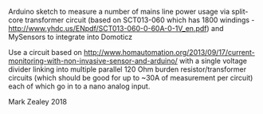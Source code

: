Arduino sketch to measure a number of mains line power usage via split-core
transformer circuit (based on SCT013-060 which has 1800 windings -
http://www.yhdc.us/ENpdf/SCT013-060-0-60A-0-1V_en.pdf) and
MySensors to integrate into Domoticz

Use a circuit based on
http://www.homautomation.org/2013/09/17/current-monitoring-with-non-invasive-sensor-and-arduino/
with a single voltage divider linking into multiple parallel 120 Ohm burden
resistor/transformer circuits (which should be good for up to ~30A of
measurement per circuit) each of which go in to a nano analog input.

Mark Zealey 2018
